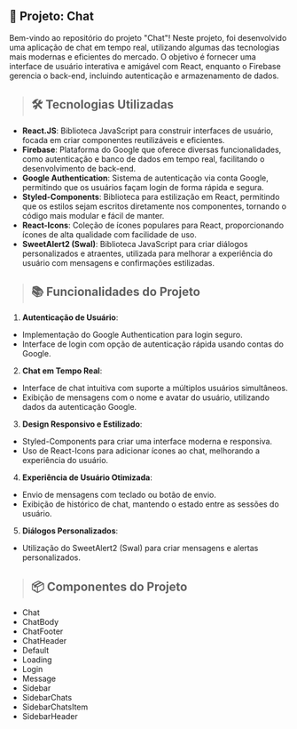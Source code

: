 ## 🚀 Projeto: Chat

Bem-vindo ao repositório do projeto "Chat"! Neste projeto, foi desenvolvido uma aplicação de chat em tempo real, utilizando algumas das tecnologias mais modernas e eficientes do mercado. O objetivo é fornecer uma interface de usuário interativa e amigável com React, enquanto o Firebase gerencia o back-end, incluindo autenticação e armazenamento de dados.

> ## 🛠️ Tecnologias Utilizadas

- **React.JS**: Biblioteca JavaScript para construir interfaces de usuário, focada em criar componentes reutilizáveis e eficientes.<br>
- **Firebase**: Plataforma do Google que oferece diversas funcionalidades, como autenticação e banco de dados em tempo real, facilitando o desenvolvimento de back-end.<br>
- **Google Authentication**: Sistema de autenticação via conta Google, permitindo que os usuários façam login de forma rápida e segura.<br>
- **Styled-Components**: Biblioteca para estilização em React, permitindo que os estilos sejam escritos diretamente nos componentes, tornando o código mais modular e fácil de manter.<br>
- **React-Icons**: Coleção de ícones populares para React, proporcionando ícones de alta qualidade com facilidade de uso.<br>
- **SweetAlert2 (Swal)**: Biblioteca JavaScript para criar diálogos personalizados e atraentes, utilizada para melhorar a experiência do usuário com mensagens e confirmações estilizadas.<br>

> ## 📚 Funcionalidades do Projeto

1. **Autenticação de Usuário**:<br>
  - Implementação do Google Authentication para login seguro.<br>
  - Interface de login com opção de autenticação rápida usando contas do Google.<br>
   
2. **Chat em Tempo Real**:<br>
  - Interface de chat intuitiva com suporte a múltiplos usuários simultâneos.<br>
  - Exibição de mensagens com o nome e avatar do usuário, utilizando dados da autenticação Google.<br>
   
3. **Design Responsivo e Estilizado**:<br>
  - Styled-Components para criar uma interface moderna e responsiva.<br>
  - Uso de React-Icons para adicionar ícones ao chat, melhorando a experiência do usuário.<br>

4. **Experiência de Usuário Otimizada**:<br>
  - Envio de mensagens com teclado ou botão de envio.<br>
  - Exibição de histórico de chat, mantendo o estado entre as sessões do usuário.<br>

5. **Diálogos Personalizados**:<br>
  - Utilização do SweetAlert2 (Swal) para criar mensagens e alertas personalizados.<br>

> ## 📦 Componentes do Projeto

- Chat
- ChatBody
- ChatFooter
- ChatHeader
- Default
- Loading
- Login
- Message
- Sidebar
- SidebarChats
- SidebarChatsItem
- SidebarHeader
